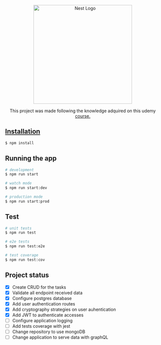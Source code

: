 <p align="center">
  <a href="http://nestjs.com/" target="blank"><img src="https://nestjs.com/img/logo_text.svg" width="320" alt="Nest Logo" /></a>
</p>

[circleci-image]: https://img.shields.io/circleci/build/github/nestjs/nest/master?token=abc123def456
[circleci-url]: https://circleci.com/gh/nestjs/nest

  <p align="center">This project was made following the knowledge adquired on this udemy <a href="https://www.udemy.com/course/nestjs-zero-to-hero/" target="_blank">course.</p>

## Installation

```bash
$ npm install
```

## Running the app

```bash
# development
$ npm run start

# watch mode
$ npm run start:dev

# production mode
$ npm run start:prod
```

## Test

```bash
# unit tests
$ npm run test

# e2e tests
$ npm run test:e2e

# test coverage
$ npm run test:cov
```

## Project status

- [x] Create CRUD for the tasks
- [x] Validate all endpoint received data
- [x] Configure postgres database
- [x] Add user authentication routes
- [x] Add cryptography strategies on user auhentication
- [x] Add JWT to authenticate accesses
- [ ] Configure application logging
- [ ] Add tests coverage with jest
- [ ] Change repository to use mongoDB
- [ ] Change application to serve data with graphQL
